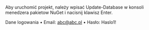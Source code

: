 Aby uruchomić projekt, należy wpisać Update-Database w konsoli menedzera pakietow NuGet i nacisnij klawisz Enter.

Dane logowania • Email: abc@abc.pl • Hasło: Haslo1!